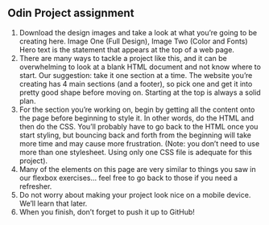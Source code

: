 <h2>Odin Project assignment</h2>
<ol>
<li>Download the design images and take a look at what you’re going to be creating here. Image One (Full Design), Image Two (Color and Fonts)<br>
Hero text is the statement that appears at the top of a web page.</li>

<li>There are many ways to tackle a project like this, and it can be overwhelming to look at a blank HTML document and not know where to start. Our suggestion: take it one section at a time. The website you’re creating has 4 main sections (and a footer), so pick one and get it into pretty good shape before moving on. Starting at the top is always a solid plan.</li>
<li>For the section you’re working on, begin by getting all the content onto the page before beginning to style it. In other words, do the HTML and then do the CSS. You’ll probably have to go back to the HTML once you start styling, but bouncing back and forth from the beginning will take more time and may cause more frustration. (Note: you don’t need to use more than one stylesheet. Using only one CSS file is adequate for this project).</li>
<li>Many of the elements on this page are very similar to things you saw in our flexbox exercises… feel free to go back to those if you need a refresher.</li>
<li>Do not worry about making your project look nice on a mobile device. We’ll learn that later.</li>
<li>When you finish, don’t forget to push it up to GitHub!</li>
</ol>